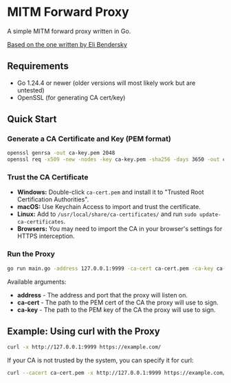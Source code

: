 # MITM Forward Proxy

A simple MITM forward proxy written in Go.

[Based on the one written by Eli Bendersky](https://github.com/eliben/code-for-blog/blob/main/2022/go-and-proxies/connect-mitm-proxy.go)

## Requirements

- Go 1.24.4 or newer (older versions will most likely work but are untested)
- OpenSSL (for generating CA cert/key)

## Quick Start

### Generate a CA Certificate and Key (PEM format)

```sh
openssl genrsa -out ca-key.pem 2048
openssl req -x509 -new -nodes -key ca-key.pem -sha256 -days 3650 -out ca-cert.pem -subj "/CN=MITMProxy"
```

### Trust the CA Certificate

- **Windows:** Double-click `ca-cert.pem` and install it to "Trusted Root Certification Authorities".
- **macOS:** Use Keychain Access to import and trust the certificate.
- **Linux:** Add to `/usr/local/share/ca-certificates/` and run `sudo update-ca-certificates`.
- **Browsers:** You may need to import the CA in your browser's settings for HTTPS interception.

### Run the Proxy

```sh
go run main.go -address 127.0.0.1:9999 -ca-cert ca-cert.pem -ca-key ca-key.pem
```

Available arguments:

- **address** - The address and port that the proxy will listen on.
- **ca-cert** - The path to the PEM cert of the CA the proxy will use to sign.
- **ca-key** - The path to the PEM key of the CA the proxy will use to sign.

## Example: Using curl with the Proxy

```sh
curl -x http://127.0.0.1:9999 https://example.com/
```

If your CA is not trusted by the system, you can specify it for curl:

```sh
curl --cacert ca-cert.pem -x http://127.0.0.1:9999 https://example.com/
```
